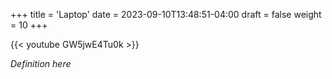 +++
title = 'Laptop'
date = 2023-09-10T13:48:51-04:00
draft = false
weight = 10
+++

{{< youtube GW5jwE4Tu0k >}}

*Definition here*